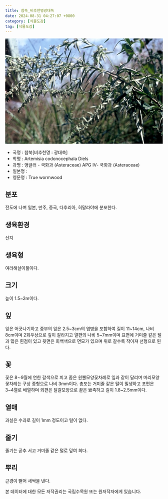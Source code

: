 ```yaml
---
title: 참쑥_비추천명광대쑥
date: 2024-08-31 04:27:07 +0800
category: [식물도감]
tag: [식물도감]
---
```




![참쑥[비추천명 : 광대쑥]](/assets/img/fileUpload/plants/basic/Compositae/Artemisia/10501/1_th2.JPG)
- 국명 : 참쑥[비추천명 : 광대쑥]
- 학명 : Artemisia codonocephala Diels
- 과명 : 앵글러 - 국화과 (Asteraceae) APG Ⅳ- 국화과 (Asteraceae)
- 일본명 : 
- 영문명 : True wormwood


## 분포
전도에 나며 일본, 만주, 중국, 다후리아, 히말라야에 분포한다.
## 생육환경
산지
## 생육형
여러해살이풀이다.
## 크기
높이 1.5~2m이다.
## 잎
잎은 어긋나기하고 중부의 잎은 2.5~3cm의 엽병을 포함하여 길이 11~14cm, 나비 8cm이며 2회우상으로 깊이 갈라지고 열편의 나비 5~7mm이며 표면에 거미줄 같은 털과 많은 흰점이 있고 뒷면은 회백색으로 면모가 있으며 위로 갈수록 작아져 선형으로 된다.
## 꽃
꽃은 8∼9월에 연한 갈색으로 피고 좁은 원뿔모양꽃차례로 잎과 같이 달리며 머리모양꽃차례는 구상 종형으로 나비 3mm이다. 총포는 거미줄 같은 털이 밀생하고 포편은 3~4열로 배열하며 외편은 달걀모양으로 끝은 뾰족하고 길이 1.8~2.5mm이다.
## 열매
과실은 수과로 길이 1mm 정도이고 털이 없다.
## 줄기
줄기는 곧추 서고 거미줄 같은 털로 덮여 희다.
## 뿌리
근경이 뻗어 새싹을 낸다.






본 데이터에 대한 모든 저작권리는 국립수목원 또는 원저작자에게 있습니다.
